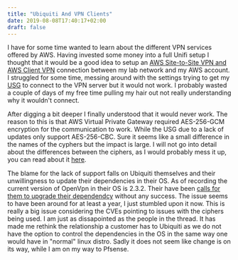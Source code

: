 ```yaml
---
title: "Ubiquiti And VPN Clients"
date: 2019-08-08T17:40:17+02:00
draft: false
---
```


I have for some time wanted to learn about the different VPN services offered by AWS. Having invested some money into a full Unifi setup I thought that it would be a good idea to setup an [AWS Site-to-Site VPN and AWS Client VPN](https://docs.aws.amazon.com/vpc/latest/userguide/vpn-connections.html) connection between my lab network and my AWS account. I struggled for some time, messing around with the settings trying to get my [USG](https://www.ui.com/unifi-routing/usg/) to connect to the VPN server but it would not work. I probably wasted a couple of days of my free time pulling my hair out not really understanding why it wouldn't connect.


After digging a bit deeper I finally understood that it would never work. The reason to this is that AWS Virtual Private Gateway required AES-256-GCM encryption for the communication to work. While the USG due to a lack of updates only support AES-256-CBC. Sure it seems like a small difference in the names of the cyphers but the impact is large. I will not go into detail about the differences between the ciphers, as I would probably mess it up, you can read about it [here](https://www.privateinternetaccess.com/helpdesk/kb/articles/what-s-the-difference-between-aes-cbc-and-aes-gcm).

The blame for the lack of support falls on Ubiquiti themselves and their unwillingness to update their dependencies in their OS. As of recording the current version of OpenVpn in their OS is 2.3.2. Their have been [calls for them to upgrade their dependendcy](https://community.ui.com/questions/OpenVPN-2-4-on-Unifi-USG/734dd0a7-ebb8-41c0-af0a-444aee83c9af) without any success. The issue seems to have been around for at least a year, I just stumbled upon it now. This is really a big issue considering the CVEs pointing to issues with the ciphers being used. I am just as dissapointed as the people in the thread. It has made me rethink the relationship a customer has to Ubiquiti as we do not have the option to control the dependencies in the OS in the same way one would have in "normal" linux distro. Sadly it does not seem like change is on its way, while I am on my way to Pfsense.
